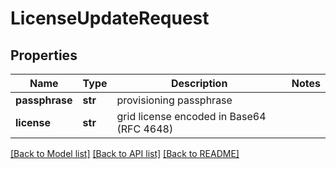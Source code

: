# LicenseUpdateRequest

## Properties
Name | Type | Description | Notes
------------ | ------------- | ------------- | -------------
**passphrase** | **str** | provisioning passphrase | 
**license** | **str** | grid license encoded in Base64 (RFC 4648) | 

[[Back to Model list]](../README.md#documentation-for-models) [[Back to API list]](../README.md#documentation-for-api-endpoints) [[Back to README]](../README.md)

